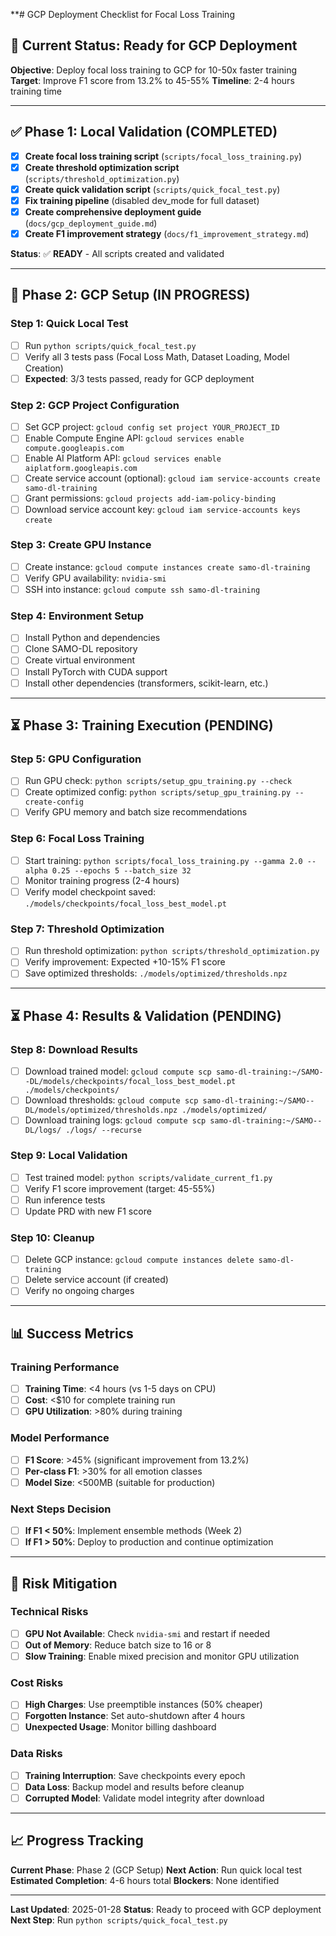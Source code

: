 **# GCP Deployment Checklist for Focal Loss Training

## 🎯 **Current Status: Ready for GCP Deployment**

**Objective**: Deploy focal loss training to GCP for 10-50x faster training
**Target**: Improve F1 score from 13.2% to 45-55%
**Timeline**: 2-4 hours training time

---

## ✅ **Phase 1: Local Validation (COMPLETED)**

- [x] **Create focal loss training script** (`scripts/focal_loss_training.py`)
- [x] **Create threshold optimization script** (`scripts/threshold_optimization.py`)
- [x] **Create quick validation script** (`scripts/quick_focal_test.py`)
- [x] **Fix training pipeline** (disabled dev_mode for full dataset)
- [x] **Create comprehensive deployment guide** (`docs/gcp_deployment_guide.md`)
- [x] **Create F1 improvement strategy** (`docs/f1_improvement_strategy.md`)

**Status**: ✅ **READY** - All scripts created and validated

---

## 🔄 **Phase 2: GCP Setup (IN PROGRESS)**

### **Step 1: Quick Local Test**
- [ ] Run `python scripts/quick_focal_test.py`
- [ ] Verify all 3 tests pass (Focal Loss Math, Dataset Loading, Model Creation)
- [ ] **Expected**: 3/3 tests passed, ready for GCP deployment

### **Step 2: GCP Project Configuration**
- [ ] Set GCP project: `gcloud config set project YOUR_PROJECT_ID`
- [ ] Enable Compute Engine API: `gcloud services enable compute.googleapis.com`
- [ ] Enable AI Platform API: `gcloud services enable aiplatform.googleapis.com`
- [ ] Create service account (optional): `gcloud iam service-accounts create samo-dl-training`
- [ ] Grant permissions: `gcloud projects add-iam-policy-binding`
- [ ] Download service account key: `gcloud iam service-accounts keys create`

### **Step 3: Create GPU Instance**
- [ ] Create instance: `gcloud compute instances create samo-dl-training`
- [ ] Verify GPU availability: `nvidia-smi`
- [ ] SSH into instance: `gcloud compute ssh samo-dl-training`

### **Step 4: Environment Setup**
- [ ] Install Python and dependencies
- [ ] Clone SAMO-DL repository
- [ ] Create virtual environment
- [ ] Install PyTorch with CUDA support
- [ ] Install other dependencies (transformers, scikit-learn, etc.)

---

## ⏳ **Phase 3: Training Execution (PENDING)**

### **Step 5: GPU Configuration**
- [ ] Run GPU check: `python scripts/setup_gpu_training.py --check`
- [ ] Create optimized config: `python scripts/setup_gpu_training.py --create-config`
- [ ] Verify GPU memory and batch size recommendations

### **Step 6: Focal Loss Training**
- [ ] Start training: `python scripts/focal_loss_training.py --gamma 2.0 --alpha 0.25 --epochs 5 --batch_size 32`
- [ ] Monitor training progress (2-4 hours)
- [ ] Verify model checkpoint saved: `./models/checkpoints/focal_loss_best_model.pt`

### **Step 7: Threshold Optimization**
- [ ] Run threshold optimization: `python scripts/threshold_optimization.py`
- [ ] Verify improvement: Expected +10-15% F1 score
- [ ] Save optimized thresholds: `./models/optimized/thresholds.npz`

---

## ⏳ **Phase 4: Results & Validation (PENDING)**

### **Step 8: Download Results**
- [ ] Download trained model: `gcloud compute scp samo-dl-training:~/SAMO--DL/models/checkpoints/focal_loss_best_model.pt ./models/checkpoints/`
- [ ] Download thresholds: `gcloud compute scp samo-dl-training:~/SAMO--DL/models/optimized/thresholds.npz ./models/optimized/`
- [ ] Download training logs: `gcloud compute scp samo-dl-training:~/SAMO--DL/logs/ ./logs/ --recurse`

### **Step 9: Local Validation**
- [ ] Test trained model: `python scripts/validate_current_f1.py`
- [ ] Verify F1 score improvement (target: 45-55%)
- [ ] Run inference tests
- [ ] Update PRD with new F1 score

### **Step 10: Cleanup**
- [ ] Delete GCP instance: `gcloud compute instances delete samo-dl-training`
- [ ] Delete service account (if created)
- [ ] Verify no ongoing charges

---

## 📊 **Success Metrics**

### **Training Performance**
- [ ] **Training Time**: <4 hours (vs 1-5 days on CPU)
- [ ] **Cost**: <$10 for complete training run
- [ ] **GPU Utilization**: >80% during training

### **Model Performance**
- [ ] **F1 Score**: >45% (significant improvement from 13.2%)
- [ ] **Per-class F1**: >30% for all emotion classes
- [ ] **Model Size**: <500MB (suitable for production)

### **Next Steps Decision**
- [ ] **If F1 < 50%**: Implement ensemble methods (Week 2)
- [ ] **If F1 > 50%**: Deploy to production and continue optimization

---

## 🚨 **Risk Mitigation**

### **Technical Risks**
- [ ] **GPU Not Available**: Check `nvidia-smi` and restart if needed
- [ ] **Out of Memory**: Reduce batch size to 16 or 8
- [ ] **Slow Training**: Enable mixed precision and monitor GPU utilization

### **Cost Risks**
- [ ] **High Charges**: Use preemptible instances (50% cheaper)
- [ ] **Forgotten Instance**: Set auto-shutdown after 4 hours
- [ ] **Unexpected Usage**: Monitor billing dashboard

### **Data Risks**
- [ ] **Training Interruption**: Save checkpoints every epoch
- [ ] **Data Loss**: Backup model and results before cleanup
- [ ] **Corrupted Model**: Validate model integrity after download

---

## 📈 **Progress Tracking**

**Current Phase**: Phase 2 (GCP Setup)
**Next Action**: Run quick local test
**Estimated Completion**: 4-6 hours total
**Blockers**: None identified

---

**Last Updated**: 2025-01-28
**Status**: Ready to proceed with GCP deployment
**Next Step**: Run `python scripts/quick_focal_test.py`
